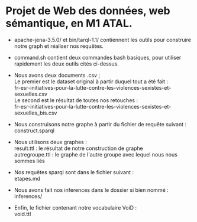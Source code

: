 # Projet de Web des données, web sémantique, en M1 ATAL.

- apache-jena-3.5.0/ et bin/tarql-1.1/ contiennent les outils pour construire notre graph et réaliser nos requêtes.

- command.sh contient deux commandes bash basiques, pour utiliser rapidement les deux outils cités ci-dessus.

- Nous avons deux documents .csv ;   
 Le premier est le dataset original à partir duquel tout a été fait :   
fr-esr-initiatives-pour-la-lutte-contre-les-violences-sexistes-et-sexuelles.csv   
 Le second est le résultat de toutes nos retouches :   
fr-esr-initiatives-pour-la-lutte-contre-les-violences-sexistes-et-sexuelles_bis.csv   

- Nous construisons notre graphe à partir du fichier de requête suivant :   
construct.sparql

- Nous utilisons deux graphes :   
result.ttl : le résultat de notre construction de graphe  
autregroupe.ttl : le graphe de l'autre groupe avec lequel nous nous sommes liés   

- Nos requêtes sparql sont dans le fichier suivant :   
etapes.md

- Nous avons fait nos inferences dans le dossier si bien nommé :   
inferences/

- Enfin, le fichier contenant notre vocabulaire VoiD :   
void.ttl
